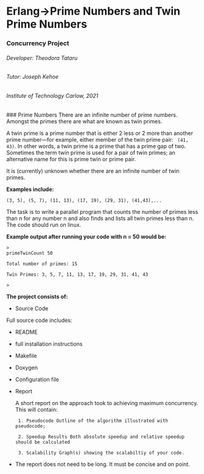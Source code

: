 # Erlang->Prime Numbers and Twin Prime Numbers

### Concurrency Project
<h6>Developer: Theodora Tataru </h6>
<h6>Tutor: Joseph Kehoe </h6>
<h6>Institute of Technology Carlow, 2021 </h6>
### Prime Numbers
There are an infinite number of prime numbers. Amongst the primes there are what are known as twin primes.

A twin prime is a prime number that is either 2 less or 2 more than another prime number—for example, either member of the twin prime pair: ``` (41, 43)```. In other words, a twin prime is a prime that has a prime gap of two. Sometimes the term twin prime is used for a pair of twin primes; an alternative name for this is prime twin or prime pair.

It is (currently) unknown whether there are an infinite number of twin primes. 

<b>Examples include: </b> 
```code
(3, 5), (5, 7), (11, 13), (17, 19), (29, 31), (41,43),... 
```

The task is to write a parallel program that counts the number of primes less than n for any number n and also finds and lists all twin primes less than n. The code should run on linux.

<b>Example output after running your code with n = 50 would be: </b>

```code
>
primeTwinCount 50

Total number of primes: 15

Twin Primes: 3, 5, 7, 11, 13, 17, 19, 29, 31, 41, 43

>
```

<b>The project consists of: </b>

- Source Code 

Full source code includes:
 - README
 - full installation instructions
 - Makefile 
 - Doxygen 
 - Configuration file
 - Report 

    A short report on the approach took to achieving maximum concurrency. This will contain:

        1. Pseudocode Outline of the algorithm illustrated with pseudocode;

        2. Speedup Results Both absolute speedup and relative speedup should be calculated

        3. Scalability Graph(s) showing the scalabiltiy of your code.

- The report does not need to be long. It must be concise and on point.

